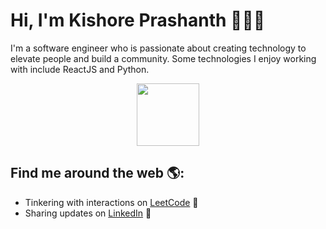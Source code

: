 # Hi, I'm Kishore Prashanth 👋👨‍💻

I'm a software engineer who is passionate about creating technology to elevate people and build a community. Some technologies I enjoy working with include ReactJS and Python.

<div id="header" align="center">
  <img src="https://media.giphy.com/media/M9gbBd9nbDrOTu1Mqx/giphy.gif" width="100"/>
</div>

## Find me around the web 🌎:

- Tinkering with interactions on <a href="https://leetcode.com/u/kishorep26/"> LeetCode</a> 🏓
- Sharing updates on <a href="https://www.linkedin.com/in/kishorep26/">LinkedIn</a> 💼

